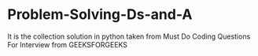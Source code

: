 # Problem-Solving-Ds-and-A

It is the collection solution in python taken from Must Do Coding Questions For Interview from GEEKSFORGEEKS
